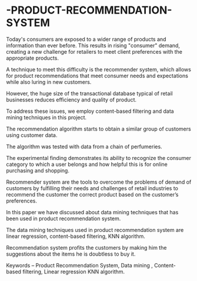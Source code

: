 # -PRODUCT-RECOMMENDATION-SYSTEM

Today's consumers are exposed to a wider range of products and information than ever before. This results in rising "consumer" demand, creating a new challenge for retailers to meet client preferences with the appropriate products.

A technique to meet this difficulty is the recommender system, which allows for product recommendations that meet consumer needs and expectations while also luring in new customers.

However, the huge size of the transactional database typical of retail businesses reduces efficiency and quality of product.

To address these issues, we employ content-based filtering and data mining techniques in this project.

The recommendation algorithm starts to obtain a similar group of customers using customer data. 

The algorithm was tested with data from a chain of perfumeries.

The experimental finding demonstrates its ability to recognize the consumer category to which a user belongs and how helpful this is for online purchasing and shopping.

Recommender system are the tools to overcome the problems of demand of customers by fulfilling their needs and challenges of retail industries to recommend the customer the correct product based on the customer’s preferences. 

In this paper we have discussed about data mining techniques that has been used in product recommendation system. 

The data mining techniques used in product recommendation system are linear regression, content-based filtering, KNN algorithm.

Recommendation system profits the customers by making him the suggestions about the items he is doubtless to buy it.

Keywords – Product Recommendation System, Data mining , Content- based filtering, Linear regression KNN algorithm.
